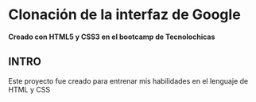 # Clonación de la interfaz de Google
**Creado con HTML5 y CSS3 en el bootcamp de Tecnolochicas**

## INTRO
Este proyecto fue creado para entrenar mis habilidades en el lenguaje de HTML y CSS



